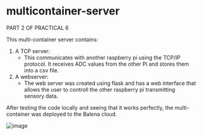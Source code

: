 # multicontainer-server
PART 2 OF PRACTICAL 6

This multi-container server contains:
  1. A TCP server:
       - This communicates with another raspberry pi using the TCP/IP protocol. It receives ADC values from the other Pi
         and stores them into a csv file.
  2. A webserver:
       - The web server was created using flask and has a web interface that allows the user to controll the other
         raspberry pi transmitting sensory data.
         
After testing the code locally and seeing that it works perfectly, the multi-container was deployed to the Balena cloud.

![image](https://user-images.githubusercontent.com/68051817/143429614-ac9fcfba-35d9-4964-a921-841e5ff57f86.png)

